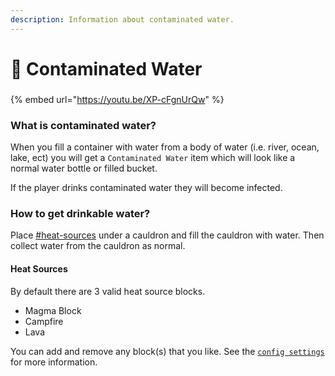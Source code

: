 ```yaml
---
description: Information about contaminated water.
---
```


# 🚱 Contaminated Water

###

{% embed url="https://youtu.be/XP-cFgnUrQw" %}

### What is contaminated water?

When you fill a container with water from a body of water (i.e. river, ocean, lake, ect) you will get a `Contaminated Water` item which will look like a normal water bottle or filled bucket.

If the player drinks contaminated water they will become infected.

### How to get drinkable water?

Place [#heat-sources](contaminated-water.md#heat-sources "mention") under a cauldron and fill the cauldron with water. Then collect water from the cauldron as normal.

#### Heat Sources

By default there are 3 valid heat source blocks.

* Magma Block
* Campfire
* Lava

You can add and remove any block(s) that you like. See the [`config settings`](../configuration/legacy-config.yml/infected-water-settings.md) for more information.
